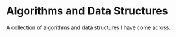 # Algorithms and Data Structures
A collection of algorithms and data structures I have come across. 

